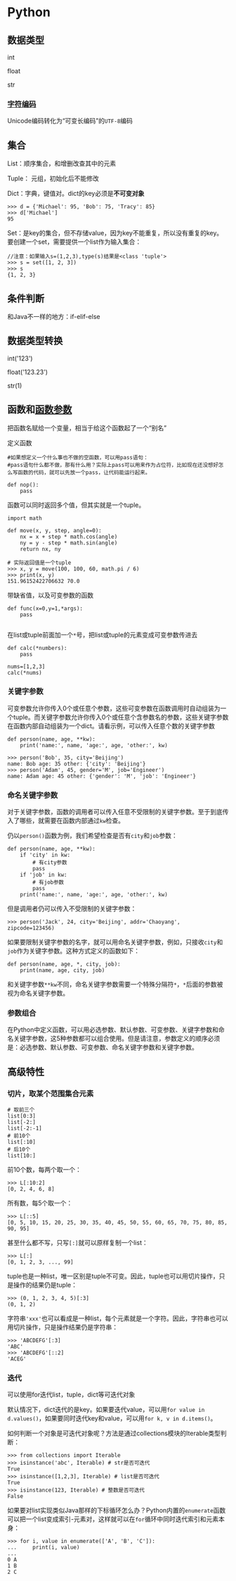 # Python

## 数据类型

int

float

str

### [字符编码](https://www.liaoxuefeng.com/wiki/1016959663602400/1017075323632896)

Unicode编码转化为“可变长编码”的`UTF-8`编码

## 集合

List：顺序集合，和增删改查其中的元素

Tuple： 元组，初始化后不能修改

Dict：字典，键值对。dict的key必须是**不可变对象**

```
>>> d = {'Michael': 95, 'Bob': 75, 'Tracy': 85}
>>> d['Michael']
95
```

Set：是key的集合，但不存储value，因为key不能重复，所以没有重复的key。要创建一个set，需要提供一个list作为输入集合：

```
//注意：如果输入s=(1,2,3),type(s)结果是<class 'tuple'>
>>> s = set([1, 2, 3])
>>> s
{1, 2, 3} 
```



## 条件判断

和Java不一样的地方：if-elif-else



## 数据类型转换

int('123')

float('123.23')

str(1)



## 函数和[函数参数](https://www.liaoxuefeng.com/wiki/1016959663602400/1017261630425888)

把函数名赋给一个变量，相当于给这个函数起了一个“别名”



定义函数

```
#如果想定义一个什么事也不做的空函数，可以用pass语句：
#pass语句什么都不做，那有什么用？实际上pass可以用来作为占位符，比如现在还没想好怎么写函数的代码，就可以先放一个pass，让代码能运行起来。

def nop():
    pass
```

函数可以同时返回多个值，但其实就是一个tuple。

```
import math

def move(x, y, step, angle=0):
    nx = x + step * math.cos(angle)
    ny = y - step * math.sin(angle)
    return nx, ny

# 实际返回值是一个tuple
>>> x, y = move(100, 100, 60, math.pi / 6)
>>> print(x, y)
151.96152422706632 70.0
```

带缺省值，以及可变参数的函数

```
def func(x=0,y=1,*args):
	pass
	
```



在list或tuple前面加一个`*`号，把list或tuple的元素变成可变参数传进去

```
def calc(*numbers):
	pass

nums=[1,2,3]
calc(*nums)

```



### 关键字参数

可变参数允许你传入0个或任意个参数，这些可变参数在函数调用时自动组装为一个tuple。而关键字参数允许你传入0个或任意个含参数名的参数，这些关键字参数在函数内部自动组装为一个dict。请看示例，可以传入任意个数的关键字参数

```
def person(name, age, **kw):
    print('name:', name, 'age:', age, 'other:', kw)
    
>>> person('Bob', 35, city='Beijing')
name: Bob age: 35 other: {'city': 'Beijing'}
>>> person('Adam', 45, gender='M', job='Engineer')
name: Adam age: 45 other: {'gender': 'M', 'job': 'Engineer'}
```

### 命名关键字参数

对于关键字参数，函数的调用者可以传入任意不受限制的关键字参数。至于到底传入了哪些，就需要在函数内部通过`kw`检查。

仍以`person()`函数为例，我们希望检查是否有`city`和`job`参数：

```
def person(name, age, **kw):
    if 'city' in kw:
        # 有city参数
        pass
    if 'job' in kw:
        # 有job参数
        pass
    print('name:', name, 'age:', age, 'other:', kw)
```

但是调用者仍可以传入不受限制的关键字参数：

```
>>> person('Jack', 24, city='Beijing', addr='Chaoyang', zipcode=123456)
```

如果要限制关键字参数的名字，就可以用命名关键字参数，例如，只接收`city`和`job`作为关键字参数。这种方式定义的函数如下：

```
def person(name, age, *, city, job):
    print(name, age, city, job)
```

和关键字参数`**kw`不同，命名关键字参数需要一个特殊分隔符`*`，`*`后面的参数被视为命名关键字参数。

### 参数组合

在Python中定义函数，可以用必选参数、默认参数、可变参数、关键字参数和命名关键字参数，这5种参数都可以组合使用。但是请注意，参数定义的顺序必须是：必选参数、默认参数、可变参数、命名关键字参数和关键字参数。



## 高级特性

### 切片，取某个范围集合元素

```
# 取前三个
list[0:3]
list[-2:]
list[-2:-1]
# 前10个
list[:10]
# 后10个
list[10:]
```

前10个数，每两个取一个：

```
>>> L[:10:2]
[0, 2, 4, 6, 8]
```

所有数，每5个取一个：

```
>>> L[::5]
[0, 5, 10, 15, 20, 25, 30, 35, 40, 45, 50, 55, 60, 65, 70, 75, 80, 85, 90, 95]
```

甚至什么都不写，只写`[:]`就可以原样复制一个list：

```
>>> L[:]
[0, 1, 2, 3, ..., 99]
```

tuple也是一种list，唯一区别是tuple不可变。因此，tuple也可以用切片操作，只是操作的结果仍是tuple：

```
>>> (0, 1, 2, 3, 4, 5)[:3]
(0, 1, 2)
```

字符串`'xxx'`也可以看成是一种list，每个元素就是一个字符。因此，字符串也可以用切片操作，只是操作结果仍是字符串：

```
>>> 'ABCDEFG'[:3]
'ABC'
>>> 'ABCDEFG'[::2]
'ACEG'
```



### 迭代

可以使用for迭代list，tuple，dict等可迭代对象

默认情况下，dict迭代的是key。如果要迭代value，可以用`for value in d.values()`，如果要同时迭代key和value，可以用`for k, v in d.items()`。



如何判断一个对象是可迭代对象呢？方法是通过collections模块的Iterable类型判断：

```
>>> from collections import Iterable
>>> isinstance('abc', Iterable) # str是否可迭代
True
>>> isinstance([1,2,3], Iterable) # list是否可迭代
True
>>> isinstance(123, Iterable) # 整数是否可迭代
False
```



如果要对list实现类似Java那样的下标循环怎么办？Python内置的`enumerate`函数可以把一个list变成索引-元素对，这样就可以在`for`循环中同时迭代索引和元素本身：

```
>>> for i, value in enumerate(['A', 'B', 'C']):
...     print(i, value)
...
0 A
1 B
2 C
```